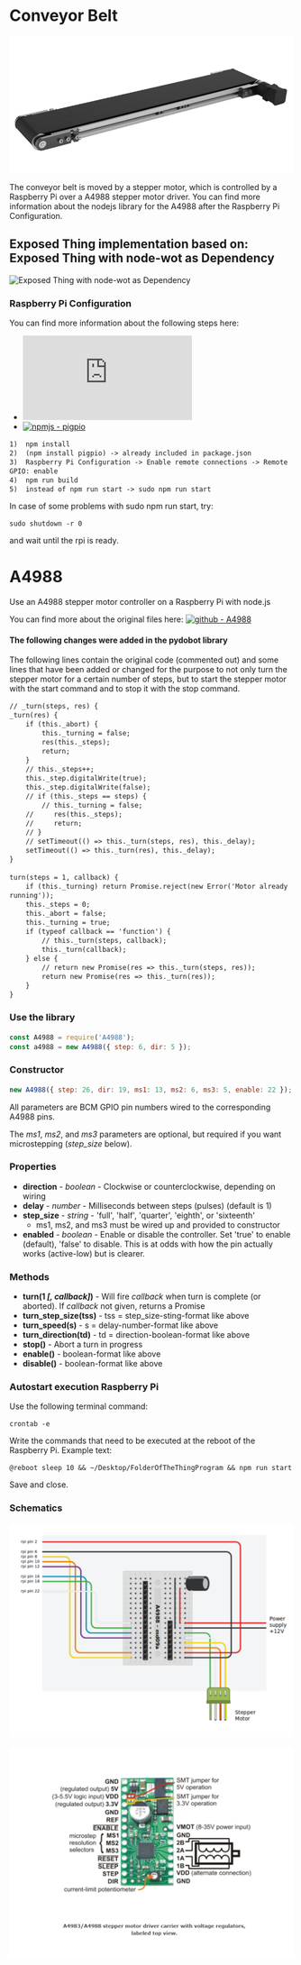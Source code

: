 # Conveyor Belt

![ConveyorBelt](Devices/Stepper_Motor_Conveyor_Belt/Images/ConveyorBelt.png)

The conveyor belt is moved by a stepper motor, which is controlled by a Raspberry Pi over a A4988 stepper motor driver. You can find more information about the nodejs library for the A4988 after the Raspberry Pi Configuration. 

## Exposed Thing implementation based on: Exposed Thing with node-wot as Dependency
![Exposed Thing with node-wot as Dependency](https://github.com/eclipse/thingweb.node-wot/tree/master/examples/templates/exposed-thing)

### Raspberry Pi Configuration

You can find more information about the following steps here:  
* [![gpiozero - remote_gpio](https://gpiozero.readthedocs.io/en/stable/remote_gpio.html)](https://gpiozero.readthedocs.io/en/stable/remote_gpio.html)   
* [![npmjs - pigpio](https://www.npmjs.com/package/pigpio)](https://www.npmjs.com/package/pigpio)

```
1)  npm install
2)  (npm install pigpio) -> already included in package.json
3)  Raspberry Pi Configuration -> Enable remote connections -> Remote GPIO: enable
4)  npm run build
5)  instead of npm run start -> sudo npm run start
```
In case of some problems with sudo npm run start, try:
```
sudo shutdown -r 0 
```
and wait until the rpi is ready. 


# A4988
Use an A4988 stepper motor controller on a Raspberry Pi with node.js

You can find more about the original files here:
[![github - A4988](https://github.com/echicken/A4988)](https://github.com/echicken/A4988)

#### The following changes were added in the pydobot library

The following lines contain the original code (commented out) and some lines that have been added or changed for the purpose to not only turn the stepper motor for a certain number of steps, but to start the stepper motor with the start command and to stop it with the stop command.

    // _turn(steps, res) {
    _turn(res) {
        if (this._abort) {
            this._turning = false;
            res(this._steps);
            return;
        }
        // this._steps++;
        this._step.digitalWrite(true);
        this._step.digitalWrite(false);
        // if (this._steps == steps) {
            // this._turning = false;
        //     res(this._steps);
        //     return;
        // }
        // setTimeout(() => this._turn(steps, res), this._delay);
        setTimeout(() => this._turn(res), this._delay);
    }

    turn(steps = 1, callback) {
        if (this._turning) return Promise.reject(new Error('Motor already running'));
        this._steps = 0;
        this._abort = false;
        this._turning = true;
        if (typeof callback == 'function') {
            // this._turn(steps, callback);
            this._turn(callback);
        } else {
            // return new Promise(res => this._turn(steps, res));
            return new Promise(res => this._turn(res));
        }
    }

### Use the library

```javascript
const A4988 = require('A4988');
const a4988 = new A4988({ step: 6, dir: 5 });
```

### Constructor

```javascript
new A4988({ step: 26, dir: 19, ms1: 13, ms2: 6, ms3: 5, enable: 22 }); // ms1, ms2, ms3, and enable are optional
```

All parameters are BCM GPIO pin numbers wired to the corresponding A4988 pins.

The _ms1_, _ms2_, and _ms3_ parameters are optional, but required if you want microstepping (_step_size_ below).

### Properties

* **direction** - _boolean_ - Clockwise or counterclockwise, depending on wiring
* **delay** - _number_ - Milliseconds between steps (pulses) (default is 1)
* **step_size** - _string_ - 'full', 'half', 'quarter', 'eighth', or 'sixteenth'
    * ms1, ms2, and ms3 must be wired up and provided to constructor
* **enabled** - _boolean_ - Enable or disable the controller. Set 'true' to enable (default), 'false' to disable. This is at odds with how the pin actually works (active-low) but is clearer.

### Methods

* **turn(1 _[, callback]_)** - Will fire _callback_ when turn is complete (or aborted).  If _callback_ not given, returns a Promise
* **turn_step_size(tss)** - tss = step_size-sting-format like above
* **turn_speed(s)** - s = delay-number-format like above
* **turn_direction(td)** - td = direction-boolean-format like above
* **stop()** - Abort a turn in progress
* **enable()** - boolean-format like above
* **disable()** - boolean-format like above

### Autostart execution Raspberry Pi

Use the following terminal command:
```
crontab -e
```
Write the commands that need to be executed at the reboot of the Raspberry Pi.
Example text:

```
@reboot sleep 10 && ~/Desktop/FolderOfTheThingProgram && npm run start
```
Save and close.

### Schematics

![wiring](Devices/Stepper_Motor_Conveyor_Belt/Schematics/Schematics_Stepper_Motor.png)

![A4988](Devices/Stepper_Motor_Conveyor_Belt/Schematics/A4988_Stepper_Motor_Driver.png)






